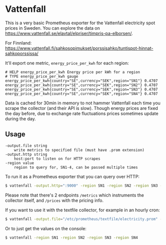 # Vattenfall

This is a very basic Prometheus exporter for the Vattenfall electricity spot
prices in Sweden. You can explore the data on https://www.vattenfall.se/elavtal/elpriser/timpris-pa-elborsen/.

For Finnland: https://www.vattenfall.fi/sahkosopimukset/porssisahko/tuntispot-hinnat-sahkoporssissa/

It'll export one metric, `energy_price_per_kwh` for each region:

```
# HELP energy_price_per_kwh Energy price per kWh for a region
# TYPE energy_price_per_kwh gauge
energy_price_per_kwh{country="SE",currency="SEK",region="SN1"} 0.4707
energy_price_per_kwh{country="SE",currency="SEK",region="SN2"} 0.4707
energy_price_per_kwh{country="SE",currency="SEK",region="SN3"} 0.4707
energy_price_per_kwh{country="SE",currency="SEK",region="SN4"} 0.4707
```

Data is cached for 30min in memory to not hammer Vattenfall each time you
scrape the collector (and their API is slow). Though energy prices are
fixed the day before, due to exchange rate fluctuations prices sometimes
update during the day.

## Usage

```
-output.file string
    write metrics to specified file (must have .prom extension)
-output.http string
    host:port to listen on for HTTP scrapes
-region value
    region to query for, SN1-4, can be passed multiple times
```

To run it as a Prometheus exporter that you can query over HTTP:

```sh
$ vattenfall -output.http=":9000" -region SN1 -region SN2 -region SN3 -region SN4
```

Please note that there's 2 endpoints `/metrics` which instruments the
collector itself, and `/prices` with the pricing info.

If you want to use it with the textfile collector, for example in an hourly cron:

```sh
$ vattenfall -output.file="/etc/prometheus/textfile/electricity.prom" -region SN1 -region SN2 -region SN3 -region SN4
```

Or to just get the values on the console:

```sh
$ vattenfall -region SN1 -region SN2 -region SN3 -region SN4
```
